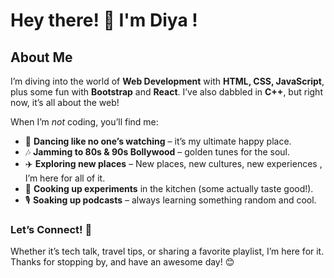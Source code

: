 # Hey there! 👋 I'm Diya !

## About Me
I’m diving into the world of **Web Development** with **HTML, CSS, JavaScript**, plus some fun with **Bootstrap** and **React**. I’ve also dabbled in **C++**, but right now, it’s all about the web!

When I’m *not* coding, you’ll find me:
- 💃 **Dancing like no one’s watching** – it’s my ultimate happy place.
- 🎶 **Jamming to 80s & 90s Bollywood** – golden tunes for the soul.
- ✈️ **Exploring new places** – New places, new cultures, new experiences , I’m here for all of it.
- 🍲 **Cooking up experiments** in the kitchen (some actually taste good!).
- 🎙️ **Soaking up podcasts** – always learning something random and cool.

### Let’s Connect! 🌟
Whether it’s tech talk, travel tips, or sharing a favorite playlist, I’m here for it. Thanks for stopping by, and have an awesome day! 😊

<!---
DiyaChakraborty/DiyaChakraborty is a ✨ special ✨ repository because its `README.md` (this file) appears on your GitHub profile.
You can click the Preview link to take a look at your changes.
--->
